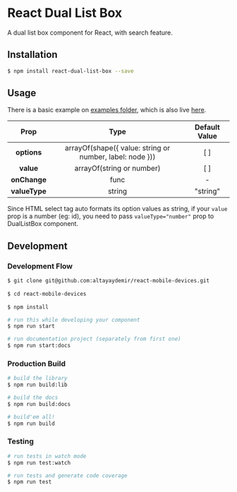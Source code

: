 # React Dual List Box

A dual list box component for React, with search feature.

## Installation

```bash
$ npm install react-dual-list-box --save

```

## Usage
There is a basic example on [examples folder](/examples/components/App.jsx), which is also live [here](http://altayaydemir.com/react-dual-list-box).

| Prop | Type | Default Value |
| :----: |:-------------:|:-----:|
| **options** | arrayOf(shape({ value: string or number, label: node })) | [ ] |
| **value** | arrayOf(string or number) | [ ] |
| **onChange** | func | - |
| **valueType** | string | "string" |

Since HTML select tag auto formats its option values as string, if your `value` prop is a number (eg: id), you need to pass `valueType="number"` prop to DualListBox component.

## Development

### Development Flow

```bash
$ git clone git@github.com:altayaydemir/react-mobile-devices.git
 
$ cd react-mobile-devices
 
$ npm install 

# run this while developing your component
$ npm run start

# run documentation project (separately from first one)
$ npm run start:docs
```

### Production Build

```bash
# build the library
$ npm run build:lib

# build the docs
$ npm run build:docs

# build'em all!
$ npm run build
```

### Testing

```bash
# run tests in watch mode
$ npm run test:watch

# run tests and generate code coverage
$ npm run test
```
